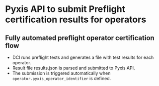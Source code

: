# Pyxis API to submit Preflight certification results for operators

## Fully automated preflight operator certification flow

- DCI runs preflight tests and generates a file with test results for each operator.
- Result file results.json is parsed and submitted to Pyxis API.
- The submission is triggered automatically when `operator.pyxis_operator_identifier` is defined.
